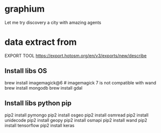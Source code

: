 # graphium
Let me try discovery a city with amazing agents


# data extract from
EXPORT TOOL https://export.hotosm.org/en/v3/exports/new/describe

## Install libs OS

brew install imagemagick@6 # imagemagick 7 is not compatible with wand
brew install mongodb
brew install gdal

## Install libs python pip

pip2 install pymongo
pip2 install osgeo
pip2 install osmread
pip2 install unidecode
pip2 install geopy
pip2 install osmapi
pip2 install wand
pip2 install tensorflow
pip2 install keras

